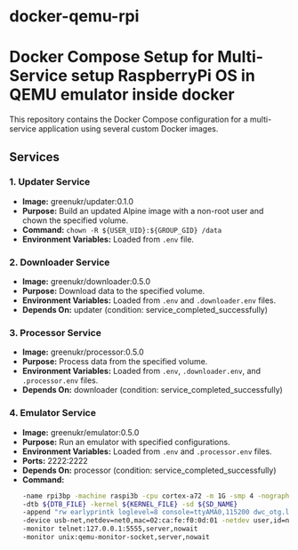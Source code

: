 # docker-qemu-rpi
# Docker Compose Setup for Multi-Service setup RaspberryPi OS in QEMU emulator inside docker

This repository contains the Docker Compose configuration for a multi-service application using several custom Docker images.

## Services

### 1. Updater Service

- **Image:** greenukr/updater:0.1.0
- **Purpose:** Build an updated Alpine image with a non-root user and chown the specified volume.
- **Command:** `chown -R ${USER_UID}:${GROUP_GID} /data`
- **Environment Variables:** Loaded from `.env` file.

### 2. Downloader Service

- **Image:** greenukr/downloader:0.5.0
- **Purpose:** Download data to the specified volume.
- **Environment Variables:** Loaded from `.env` and `.downloader.env` files.
- **Depends On:** updater (condition: service_completed_successfully)

### 3. Processor Service

- **Image:** greenukr/processor:0.5.0
- **Purpose:** Process data from the specified volume.
- **Environment Variables:** Loaded from `.env`, `.downloader.env`, and `.processor.env` files.
- **Depends On:** downloader (condition: service_completed_successfully)

### 4. Emulator Service

- **Image:** greenukr/emulator:0.5.0
- **Purpose:** Run an emulator with specified configurations.
- **Environment Variables:** Loaded from `.env` and `.processor.env` files.
- **Ports:** 2222:2222
- **Depends On:** processor (condition: service_completed_successfully)
- **Command:**
  ```bash
  -name rpi3bp -machine raspi3b -cpu cortex-a72 -m 1G -smp 4 -nographic
  -dtb ${DTB_FILE} -kernel ${KERNEL_FILE} -sd ${SD_NAME}
  -append "rw earlyprintk loglevel=8 console=ttyAMA0,115200 dwc_otg.lpm_enable=0 root=/dev/mmcblk0p2 rootdelay=1"
  -device usb-net,netdev=net0,mac=02:ca:fe:f0:0d:01 -netdev user,id=net0,hostfwd=tcp::2222-:22
  -monitor telnet:127.0.0.1:5555,server,nowait
  -monitor unix:qemu-monitor-socket,server,nowait
